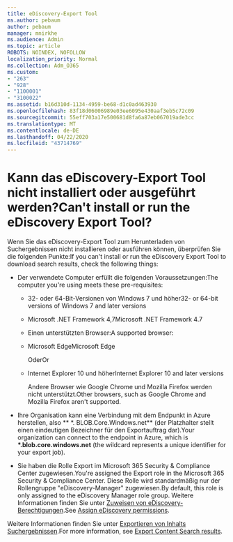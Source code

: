 ```yaml
---
title: eDiscovery-Export Tool
ms.author: pebaum
author: pebaum
manager: mnirkhe
ms.audience: Admin
ms.topic: article
ROBOTS: NOINDEX, NOFOLLOW
localization_priority: Normal
ms.collection: Adm_O365
ms.custom:
- "263"
- "928"
- "1100001"
- "3100022"
ms.assetid: b16d310d-1134-4959-be68-d1c0ad463930
ms.openlocfilehash: 83f18d06006989e03ee6095e430aaf3eb5c72c09
ms.sourcegitcommit: 55eff703a17e500681d8fa6a87eb067019ade3cc
ms.translationtype: MT
ms.contentlocale: de-DE
ms.lasthandoff: 04/22/2020
ms.locfileid: "43714769"
---
```

# <a name="cant-install-or-run-the-ediscovery-export-tool"></a><span data-ttu-id="a9826-102">Kann das eDiscovery-Export Tool nicht installiert oder ausgeführt werden?</span><span class="sxs-lookup"><span data-stu-id="a9826-102">Can't install or run the eDiscovery Export Tool?</span></span>

<span data-ttu-id="a9826-103">Wenn Sie das eDiscovery-Export Tool zum Herunterladen von Suchergebnissen nicht installieren oder ausführen können, überprüfen Sie die folgenden Punkte:</span><span class="sxs-lookup"><span data-stu-id="a9826-103">If you can't install or run the eDiscovery Export Tool to download search results, check the following things:</span></span>
  
- <span data-ttu-id="a9826-104">Der verwendete Computer erfüllt die folgenden Voraussetzungen:</span><span class="sxs-lookup"><span data-stu-id="a9826-104">The computer you're using meets these pre-requisites:</span></span>

  - <span data-ttu-id="a9826-105">32- oder 64-Bit-Versionen von Windows 7 und höher</span><span class="sxs-lookup"><span data-stu-id="a9826-105">32- or 64-bit versions of Windows 7 and later versions</span></span>

  - <span data-ttu-id="a9826-106">Microsoft .NET Framework 4,7</span><span class="sxs-lookup"><span data-stu-id="a9826-106">Microsoft .NET Framework 4.7</span></span>

  - <span data-ttu-id="a9826-107">Einen unterstützten Browser:</span><span class="sxs-lookup"><span data-stu-id="a9826-107">A supported browser:</span></span>

  - <span data-ttu-id="a9826-108">Microsoft Edge</span><span class="sxs-lookup"><span data-stu-id="a9826-108">Microsoft Edge</span></span>

    <span data-ttu-id="a9826-109">Oder</span><span class="sxs-lookup"><span data-stu-id="a9826-109">Or</span></span>

  - <span data-ttu-id="a9826-110">Internet Explorer 10 und höher</span><span class="sxs-lookup"><span data-stu-id="a9826-110">Internet Explorer 10 and later versions</span></span>

    <span data-ttu-id="a9826-111">Andere Browser wie Google Chrome und Mozilla Firefox werden nicht unterstützt.</span><span class="sxs-lookup"><span data-stu-id="a9826-111">Other browsers, such as Google Chrome and Mozilla Firefox aren't supported.</span></span>

- <span data-ttu-id="a9826-112">Ihre Organisation kann eine Verbindung mit dem Endpunkt in Azure herstellen, also \*\* \*. BLOB.Core.Windows.net\*\* (der Platzhalter stellt einen eindeutigen Bezeichner für den Exportauftrag dar).</span><span class="sxs-lookup"><span data-stu-id="a9826-112">Your organization can connect to the endpoint in Azure, which is **\*.blob.core.windows.net** (the wildcard represents a unique identifier for your export job).</span></span>

- <span data-ttu-id="a9826-113">Sie haben die Rolle Export im Microsoft 365 Security &amp; Compliance Center zugewiesen.</span><span class="sxs-lookup"><span data-stu-id="a9826-113">You're assigned the Export role in the Microsoft 365 Security &amp; Compliance Center.</span></span> <span data-ttu-id="a9826-114">Diese Rolle wird standardmäßig nur der Rollengruppe "eDiscovery-Manager" zugewiesen.</span><span class="sxs-lookup"><span data-stu-id="a9826-114">By default, this role is only assigned to the eDiscovery Manager role group.</span></span> <span data-ttu-id="a9826-115">Weitere Informationen finden Sie unter [Zuweisen von eDiscovery-Berechtigungen](https://docs.microsoft.com/office365/securitycompliance/assign-ediscovery-permissions).</span><span class="sxs-lookup"><span data-stu-id="a9826-115">See [Assign eDiscovery permissions](https://docs.microsoft.com/office365/securitycompliance/assign-ediscovery-permissions).</span></span>

<span data-ttu-id="a9826-116">Weitere Informationen finden Sie unter [Exportieren von Inhalts Suchergebnissen](https://docs.microsoft.com/office365/securitycompliance/export-search-results).</span><span class="sxs-lookup"><span data-stu-id="a9826-116">For more information, see [Export Content Search results](https://docs.microsoft.com/office365/securitycompliance/export-search-results).</span></span>
  